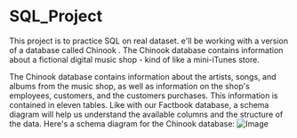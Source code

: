 # SQL_Project

This project is to practice SQL on real dataset.
e'll be working with a version of a database called Chinook . The Chinook database contains information about a fictional digital music shop - kind of like a mini-iTunes store.

The Chinook database contains information about the artists, songs, and albums from the music shop, as well as information on the shop's employees, customers, and the customers purchases. This information is contained in eleven tables. Like with our Factbook database, a schema diagram will help us understand the available columns and the structure of the data. Here's a schema diagram for the Chinook database:
![Image]()
